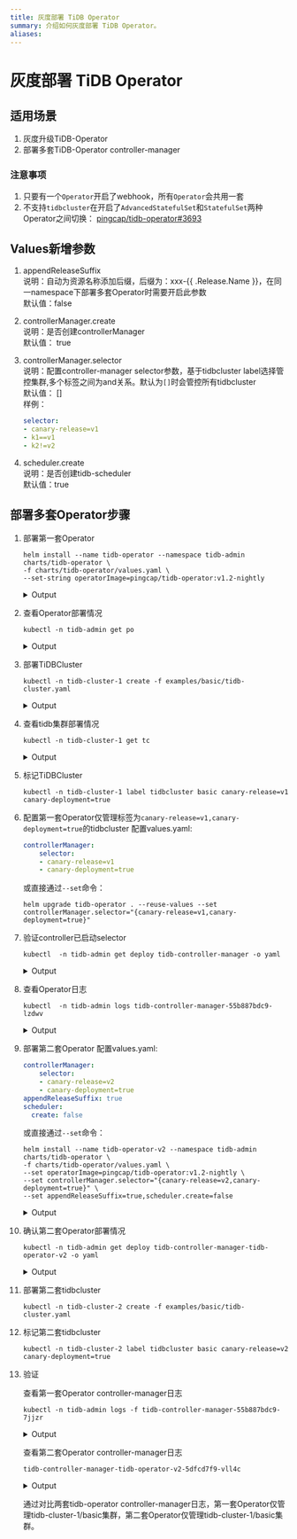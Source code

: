 ```yaml
---
title: 灰度部署 TiDB Operator
summary: 介绍如何灰度部署 TiDB Operator。
aliases:
---
```

# 灰度部署 TiDB Operator

## 适用场景

1. 灰度升级TiDB-Operator
2. 部署多套TiDB-Operator controller-manager

### **注意事项**

1. 只要有一个`Operator`开启了webhook，所有`Operator`会共用一套
2. 不支持`tidbcluster`在开启了`AdvancedStatefulSet`和`StatefulSet`两种Operator之间切换：
  [pingcap/tidb-operator#3693](https://github.com/pingcap/tidb-operator/issues/3693)

## Values新增参数

1. appendReleaseSuffix  
说明：自动为资源名称添加后缀，后缀为：xxx-{{ .Release.Name }}，在同一namespace下部署多套Operator时需要开启此参数  
默认值：false  

2. controllerManager.create  
  说明：是否创建controllerManager  
  默认值： true  
3. controllerManager.selector  
  说明：配置controller-manager selector参数，基于tidbcluster label选择管控集群,多个标签之间为and关系。默认为`[]`时会管控所有tidbcluster  
  默认值： []  
  样例：

    ```yaml
    selector:
    - canary-release=v1
    - k1==v1
    - k2!=v2
    ```

4. scheduler.create  
  说明：是否创建tidb-scheduler  
  默认值：true  

## 部署多套Operator步骤

1. 部署第一套Operator

    ```shell
    helm install --name tidb-operator --namespace tidb-admin charts/tidb-operator \
    -f charts/tidb-operator/values.yaml \
    --set-string operatorImage=pingcap/tidb-operator:v1.2-nightly
    ```

    <details>
    <summary>Output</summary>
    <pre><code>
    NAME:   tidb-operator
    LAST DEPLOYED: Wed Jan 13 10:28:30 2021
    NAMESPACE: tidb-admin
    STATUS: DEPLOYED

    RESOURCES:
    ==> v1/ClusterRole
    NAME                                   CREATED AT
    tidb-operator:tidb-controller-manager  2021-01-13T02:28:30Z
    tidb-operator:tidb-scheduler           2021-01-13T02:28:30Z

    ==> v1/ClusterRoleBinding
    NAME                                   ROLE                                               AGE
    tidb-operator:kube-scheduler           ClusterRole/system:kube-scheduler                  0s
    tidb-operator:tidb-controller-manager  ClusterRole/tidb-operator:tidb-controller-manager  0s
    tidb-operator:tidb-scheduler           ClusterRole/tidb-operator:tidb-scheduler           0s
    tidb-operator:volume-scheduler         ClusterRole/system:volume-scheduler                0s

    ==> v1/ConfigMap
    NAME                   DATA  AGE
    tidb-scheduler-policy  1     0s

    ==> v1/Deployment
    NAME                     READY  UP-TO-DATE  AVAILABLE  AGE
    tidb-controller-manager  0/1    1           0          0s
    tidb-scheduler           0/1    1           0          0s

    ==> v1/Pod(related)
    NAME                                      READY  STATUS             RESTARTS  AGE
    tidb-controller-manager-59b4c56cff-5h45t  0/1    ContainerCreating  0         0s
    tidb-scheduler-8bf9976fb-x45cr            0/2    ContainerCreating  0         0s

    ==> v1/ServiceAccount
    NAME                     SECRETS  AGE
    tidb-controller-manager  1        0s
    tidb-scheduler           1        0s

    NOTES:
    Make sure tidb-operator components are running:
    kubectl get pods --namespace tidb-admin -l app.kubernetes.io/instance=tidb-operator
    </code></pre>
    </details>

2. 查看Operator部署情况

    ```shell
    kubectl -n tidb-admin get po
    ```

    <details>
    <summary>Output</summary>
    <pre><code>
    NAME                                       READY   STATUS    RESTARTS   AGE
    tidb-controller-manager-59b4c56cff-5h45t   1/1     Running   0          10s
    tidb-scheduler-8bf9976fb-x45cr             2/2     Running   0          10s
    </code></pre>
    </details>

3. 部署TiDBCluster

    ```shell
    kubectl -n tidb-cluster-1 create -f examples/basic/tidb-cluster.yaml
    ```

    <details>
    <summary>Output</summary>
    <pre><code>
    kubectl -n tidb-cluster-1 get po
    NAME                               READY   STATUS    RESTARTS   AGE
    basic-discovery-54f9f8bc7c-mm2nh   1/1     Running   0          2m24s
    basic-pd-0                         1/1     Running   0          2m24s
    basic-tidb-0                       2/2     Running   0          99s
    basic-tikv-0                       1/1     Running   0          2m11s
    </code></pre>
    </details>

4. 查看tidb集群部署情况

    ```shell
    kubectl -n tidb-cluster-1 get tc
    ```

    <details>
    <summary>Output</summary>
    <pre><code>
    NAME    READY   PD                  STORAGE   READY   DESIRE   TIKV                  STORAGE   READY   DESIRE   TIDB                  READY   DESIRE   AGE
    basic   True    pingcap/pd:v4.0.9   1Gi       1       1        pingcap/tikv:v4.0.9   1Gi       1       1        pingcap/tidb:v4.0.9   1       1        12m
    </code></pre>
    </details>

5. 标记TiDBCluster

    ```
    kubectl -n tidb-cluster-1 label tidbcluster basic canary-release=v1 canary-deployment=true
    ```

6. 配置第一套Operator仅管理标签为`canary-release=v1,canary-deployment=true`的tidbcluster
    配置values.yaml:

    ```yaml
    controllerManager:
        selector:
        - canary-release=v1
        - canary-deployment=true
    ```

    或直接通过`--set`命令：

    ```shell
    helm upgrade tidb-operator . --reuse-values --set controllerManager.selector="{canary-release=v1,canary-deployment=true}"
    ```

7. 验证controller已启动selector

    ```shell
    kubectl  -n tidb-admin get deploy tidb-controller-manager -o yaml
    ```

    <details>
    <summary>Output</summary>
    <pre><code>
    apiVersion: apps/v1
    kind: Deployment
    metadata:
      name: tidb-controller-manager
      namespace: tidb-admin
    spec:
      template:
        spec:
          containers:
          - command:
            ...
            - -selector=canary-release=v1,canary-deployment=true
            ...
    </code></pre>
    </details>

8. 查看Operator日志

    ```shell
    kubectl  -n tidb-admin logs tidb-controller-manager-55b887bdc9-lzdwv
    ```

    <details>
    <summary>Output</summary>
    <pre><code>
    ...
    I0113 02:50:13.195779       1 main.go:69] FLAG: --selector="canary-release=v1,canary-deployment=true"
    ...
    I0113 02:50:32.409378       1 tidbcluster_control.go:69] TidbCluster: [tidb-cluster-1/basic] updated successfully
    I0113 02:50:32.773635       1 tidbcluster_control.go:69] TidbCluster: [tidb-cluster-1/basic] updated successfully
    I0113 02:51:00.294241       1 tidbcluster_control.go:69] TidbCluster: [tidb-cluster-1/basic] updated successfully
    I0113 02:51:00.680001       1 tidbcluster_control.go:69] TidbCluster: [tidb-cluster-1/basic] updated successfully
    I0113 02:51:30.306216       1 tidbcluster_control.go:69] TidbCluster: [tidb-cluster-1/basic] updated successfully
    I0113 02:51:30.686362       1 tidbcluster_control.go:69] TidbCluster: [tidb-cluster-1/basic] updated successfully
    </code></pre>
    </details>

9. 部署第二套Operator
    配置values.yaml:

    ```yaml
    controllerManager:
        selector:
        - canary-release=v2
        - canary-deployment=true
    appendReleaseSuffix: true
    scheduler:
      create: false
    ```

    或直接通过`--set`命令：

    ```shell
    helm install --name tidb-operator-v2 --namespace tidb-admin charts/tidb-operator \
    -f charts/tidb-operator/values.yaml \
    --set operatorImage=pingcap/tidb-operator:v1.2-nightly \
    --set controllerManager.selector="{canary-release=v2,canary-deployment=true}" \
    --set appendReleaseSuffix=true,scheduler.create=false
    ```

    <details>
    <summary>Output</summary>
    <pre><code>
    NAME:   tidb-operator-v2
    LAST DEPLOYED: Wed Jan 13 11:17:27 2021
    NAMESPACE: tidb-admin
    STATUS: DEPLOYED

    RESOURCES:
    ==> v1/ClusterRole
    NAME                                      CREATED AT
    tidb-operator-v2:tidb-controller-manager  2021-01-13T03:17:27Z

    ==> v1/ClusterRoleBinding
    NAME                                      ROLE                                                  AGE
    tidb-operator-v2:tidb-controller-manager  ClusterRole/tidb-operator-v2:tidb-controller-manager  0s

    ==> v1/Deployment
    NAME                                      READY  UP-TO-DATE  AVAILABLE  AGE
    tidb-controller-manager-tidb-operator-v2  0/1    0           0          0s

    ==> v1/Pod(related)

    ==> v1/ServiceAccount
    NAME                                      SECRETS  AGE
    tidb-controller-manager-tidb-operator-v2  1        0s

    NOTES:
    Make sure tidb-operator components are running:
        kubectl get pods --namespace tidb-admin -l app.kubernetes.io/instance=tidb-operator-v2
    </code></pre>
    </details>

10. 确认第二套Operator部署情况

    ```shell
    kubectl -n tidb-admin get deploy tidb-controller-manager-tidb-operator-v2 -o yaml
    ```

    <details>
    <summary>Output</summary>
    <pre><code>
    apiVersion: apps/v1
    kind: Deployment
    metadata:
      name: tidb-controller-manager-tidb-operator-v2
      namespace: tidb-admin
    spec:
      template:
        spec:
          containers:
          - command:
            ...
            - -selector=canary-release=v2,canary-deployment=true
            ...
    </code></pre>
    </details>

11. 部署第二套tidbcluster

    ```shell
    kubectl -n tidb-cluster-2 create -f examples/basic/tidb-cluster.yaml
    ```

12. 标记第二套tidbcluster

    ```shell
    kubectl -n tidb-cluster-2 label tidbcluster basic canary-release=v2 canary-deployment=true
    ```

13. 验证

    查看第一套Operator controller-manager日志

    ```shell
    kubectl -n tidb-admin logs -f tidb-controller-manager-55b887bdc9-7jjzr
    ```

    <details>
    <summary>Output</summary>
    <pre><code>
    I0113 03:37:35.330277       1 tidbcluster_control.go:69] TidbCluster: [tidb-cluster-1/basic] updated successfully
    I0113 03:38:04.948813       1 tidbcluster_control.go:69] TidbCluster: [tidb-cluster-1/basic] updated successfully
    I0113 03:38:05.325378       1 tidbcluster_control.go:69] TidbCluster: [tidb-cluster-1/basic] updated successfully
    </code></pre>
    </details>

    查看第二套Operator controller-manager日志

    ```shell
    tidb-controller-manager-tidb-operator-v2-5dfcd7f9-vll4c
    ```

    <details>
    <summary>Output</summary>
    <pre><code>
    I0113 03:38:43.859387       1 tidbcluster_control.go:69] TidbCluster: [tidb-cluster-2/basic] updated successfully
    I0113 03:38:45.060028       1 tidbcluster_control.go:69] TidbCluster: [tidb-cluster-2/basic] updated successfully
    I0113 03:38:46.261045       1 tidbcluster_control.go:69] TidbCluster: [tidb-cluster-2/basic] updated successfully
    </code></pre>
    </details>

    通过对比两套tidb-operator controller-manager日志，第一套Operator仅管理tidb-cluster-1/basic集群，第二套Operator仅管理tidb-cluster-1/basic集群。